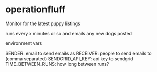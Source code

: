# operationfluff
Monitor for the latest puppy listings

runs every x minutes or so and emails any new dogs posted

environment vars

SENDER: email to send emails as
RECEIVER: people to send emails to (comma separated)
SENDGRID_API_KEY: api key to sendgrid
TIME_BETWEEN_RUNS: how long between runs? 